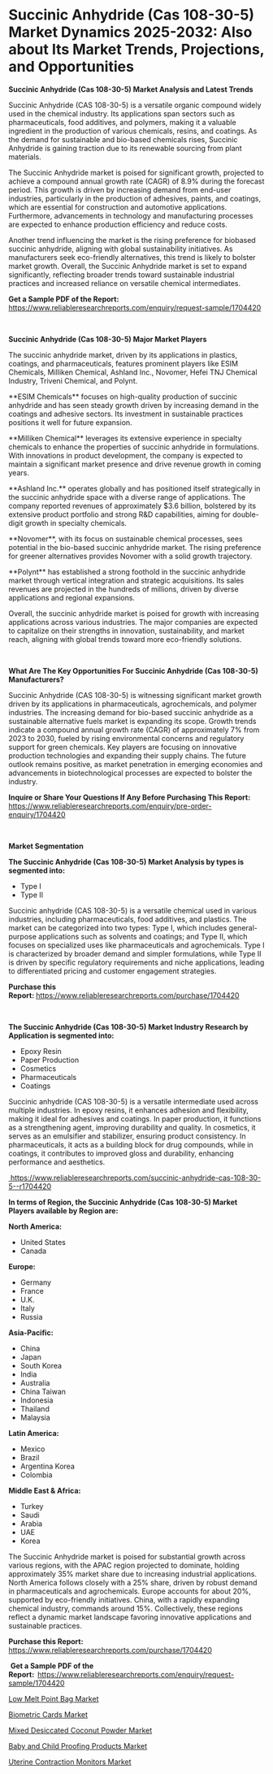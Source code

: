 <p><h1>Succinic Anhydride (Cas 108-30-5) Market Dynamics 2025-2032: Also about Its Market Trends, Projections, and Opportunities</h1></p><p><strong>Succinic Anhydride (Cas 108-30-5) Market Analysis and Latest Trends</strong></p>
<p><p>Succinic Anhydride (CAS 108-30-5) is a versatile organic compound widely used in the chemical industry. Its applications span sectors such as pharmaceuticals, food additives, and polymers, making it a valuable ingredient in the production of various chemicals, resins, and coatings. As the demand for sustainable and bio-based chemicals rises, Succinic Anhydride is gaining traction due to its renewable sourcing from plant materials.</p><p>The Succinic Anhydride market is poised for significant growth, projected to achieve a compound annual growth rate (CAGR) of 8.9% during the forecast period. This growth is driven by increasing demand from end-user industries, particularly in the production of adhesives, paints, and coatings, which are essential for construction and automotive applications. Furthermore, advancements in technology and manufacturing processes are expected to enhance production efficiency and reduce costs.</p><p>Another trend influencing the market is the rising preference for biobased succinic anhydride, aligning with global sustainability initiatives. As manufacturers seek eco-friendly alternatives, this trend is likely to bolster market growth. Overall, the Succinic Anhydride market is set to expand significantly, reflecting broader trends toward sustainable industrial practices and increased reliance on versatile chemical intermediates.</p></p>
<p><strong>Get a Sample PDF of the Report:&nbsp;</strong> <a href="https://www.reliableresearchreports.com/enquiry/request-sample/1704420?utm_campaign=113&utm_medium=2&utm_source=Github&utm_content=ia&utm_term=27032025&utm_id=succinic-anhydride-cas-108-30-5">https://www.reliableresearchreports.com/enquiry/request-sample/1704420</a></p>
<p>&nbsp;</p>
<p><strong>Succinic Anhydride (Cas 108-30-5) Major Market Players</strong></p>
<p><p>The succinic anhydride market, driven by its applications in plastics, coatings, and pharmaceuticals, features prominent players like ESIM Chemicals, Milliken Chemical, Ashland Inc., Novomer, Hefei TNJ Chemical Industry, Triveni Chemical, and Polynt.</p><p>**ESIM Chemicals** focuses on high-quality production of succinic anhydride and has seen steady growth driven by increasing demand in the coatings and adhesive sectors. Its investment in sustainable practices positions it well for future expansion.</p><p>**Milliken Chemical** leverages its extensive experience in specialty chemicals to enhance the properties of succinic anhydride in formulations. With innovations in product development, the company is expected to maintain a significant market presence and drive revenue growth in coming years.</p><p>**Ashland Inc.** operates globally and has positioned itself strategically in the succinic anhydride space with a diverse range of applications. The company reported revenues of approximately $3.6 billion, bolstered by its extensive product portfolio and strong R&D capabilities, aiming for double-digit growth in specialty chemicals.</p><p>**Novomer**, with its focus on sustainable chemical processes, sees potential in the bio-based succinic anhydride market. The rising preference for greener alternatives provides Novomer with a solid growth trajectory.</p><p>**Polynt** has established a strong foothold in the succinic anhydride market through vertical integration and strategic acquisitions. Its sales revenues are projected in the hundreds of millions, driven by diverse applications and regional expansions.</p><p>Overall, the succinic anhydride market is poised for growth with increasing applications across various industries. The major companies are expected to capitalize on their strengths in innovation, sustainability, and market reach, aligning with global trends toward more eco-friendly solutions.</p></p>
<p>&nbsp;</p>
<p><strong>What Are The Key Opportunities For Succinic Anhydride (Cas 108-30-5) Manufacturers?</strong></p>
<p><p>Succinic Anhydride (CAS 108-30-5) is witnessing significant market growth driven by its applications in pharmaceuticals, agrochemicals, and polymer industries. The increasing demand for bio-based succinic anhydride as a sustainable alternative fuels market is expanding its scope. Growth trends indicate a compound annual growth rate (CAGR) of approximately 7% from 2023 to 2030, fueled by rising environmental concerns and regulatory support for green chemicals. Key players are focusing on innovative production technologies and expanding their supply chains. The future outlook remains positive, as market penetration in emerging economies and advancements in biotechnological processes are expected to bolster the industry.</p></p>
<p><strong>Inquire or Share Your Questions If Any Before Purchasing This Report:</strong> <a href="https://www.reliableresearchreports.com/enquiry/pre-order-enquiry/1704420?utm_campaign=113&utm_medium=2&utm_source=Github&utm_content=ia&utm_term=27032025&utm_id=succinic-anhydride-cas-108-30-5">https://www.reliableresearchreports.com/enquiry/pre-order-enquiry/1704420</a></p>
<p>&nbsp;</p>
<p><strong>Market Segmentation</strong></p>
<p><strong>The Succinic Anhydride (Cas 108-30-5) Market Analysis by types is segmented into:</strong></p>
<p><ul><li>Type I</li><li>Type II</li></ul></p>
<p><p>Succinic anhydride (CAS 108-30-5) is a versatile chemical used in various industries, including pharmaceuticals, food additives, and plastics. The market can be categorized into two types: Type I, which includes general-purpose applications such as solvents and coatings; and Type II, which focuses on specialized uses like pharmaceuticals and agrochemicals. Type I is characterized by broader demand and simpler formulations, while Type II is driven by specific regulatory requirements and niche applications, leading to differentiated pricing and customer engagement strategies.</p></p>
<p><strong>Purchase this Report:&nbsp;</strong><a href="https://www.reliableresearchreports.com/purchase/1704420?utm_campaign=113&utm_medium=2&utm_source=Github&utm_content=ia&utm_term=27032025&utm_id=succinic-anhydride-cas-108-30-5">https://www.reliableresearchreports.com/purchase/1704420</a></p>
<p>&nbsp;</p>
<p><strong>The Succinic Anhydride (Cas 108-30-5) Market Industry Research by Application is segmented into:</strong></p>
<p><ul><li>Epoxy Resin</li><li>Paper Production</li><li>Cosmetics</li><li>Pharmaceuticals</li><li>Coatings</li></ul></p>
<p><p>Succinic anhydride (CAS 108-30-5) is a versatile intermediate used across multiple industries. In epoxy resins, it enhances adhesion and flexibility, making it ideal for adhesives and coatings. In paper production, it functions as a strengthening agent, improving durability and quality. In cosmetics, it serves as an emulsifier and stabilizer, ensuring product consistency. In pharmaceuticals, it acts as a building block for drug compounds, while in coatings, it contributes to improved gloss and durability, enhancing performance and aesthetics.</p></p>
<p><a href="https://www.reliableresearchreports.com/succinic-anhydride-cas-108-30-5--r1704420?utm_campaign=113&utm_medium=2&utm_source=Github&utm_content=ia&utm_term=27032025&utm_id=succinic-anhydride-cas-108-30-5">&nbsp;https://www.reliableresearchreports.com/succinic-anhydride-cas-108-30-5--r1704420</a></p>
<p><strong>In terms of Region, the Succinic Anhydride (Cas 108-30-5) Market Players available by Region are:</strong></p>
<p>
    <p> <strong> North America: </strong>
        <ul>
            <li>United States</li>
            <li>Canada</li>
        </ul>
        </p> 
    <p> <strong> Europe: </strong>
        <ul>
            <li>Germany</li>
            <li>France</li>
            <li>U.K.</li>
            <li>Italy</li>
            <li>Russia</li>
        </ul>
        </p> 
    <p> <strong> Asia-Pacific: </strong>
        <ul>
            <li>China</li>
            <li>Japan</li>
            <li>South Korea</li>
            <li>India</li>
            <li>Australia</li>
            <li>China Taiwan</li>
            <li>Indonesia</li>
            <li>Thailand</li>
            <li>Malaysia</li>
        </ul>
        </p> 
    <p> <strong> Latin America: </strong>
        <ul>
            <li>Mexico</li>
            <li>Brazil</li>
            <li>Argentina Korea</li>
            <li>Colombia</li>
        </ul>
        </p> 
    <p> <strong> Middle East & Africa: </strong>
        <ul>
            <li>Turkey</li>
            <li>Saudi</li>
            <li>Arabia</li>
            <li>UAE</li>
            <li>Korea</li>
        </ul>
    </p>
    </p>
<p><p>The Succinic Anhydride market is poised for substantial growth across various regions, with the APAC region projected to dominate, holding approximately 35% market share due to increasing industrial applications. North America follows closely with a 25% share, driven by robust demand in pharmaceuticals and agrochemicals. Europe accounts for about 20%, supported by eco-friendly initiatives. China, with a rapidly expanding chemical industry, commands around 15%. Collectively, these regions reflect a dynamic market landscape favoring innovative applications and sustainable practices.</p></p>
<p><strong>Purchase this Report: </strong><a href="https://www.reliableresearchreports.com/purchase/1704420?utm_campaign=113&utm_medium=2&utm_source=Github&utm_content=ia&utm_term=27032025&utm_id=succinic-anhydride-cas-108-30-5">https://www.reliableresearchreports.com/purchase/1704420</a></p>
<p>&nbsp;<strong>Get a Sample PDF of the Report:&nbsp;&nbsp;</strong><a href="https://www.reliableresearchreports.com/enquiry/request-sample/1704420?utm_campaign=113&utm_medium=2&utm_source=Github&utm_content=ia&utm_term=27032025&utm_id=succinic-anhydride-cas-108-30-5">https://www.reliableresearchreports.com/enquiry/request-sample/1704420</a></p>
<p><strong></strong></p>
<p><p><a href="https://github.com/krulicfidura/Market-Research-Report-List-1/blob/main/low-melt-point-bag-market.md?utm_campaign=113&utm_medium=2&utm_source=Github&utm_content=ia&utm_term=27032025&utm_id=succinic-anhydride-cas-108-30-5">Low Melt Point Bag Market</a></p><p><a href="https://github.com/shewlisapsai/Market-Research-Report-List-1/blob/main/biometric-cards-market.md?utm_campaign=113&utm_medium=2&utm_source=Github&utm_content=ia&utm_term=27032025&utm_id=succinic-anhydride-cas-108-30-5">Biometric Cards Market</a></p><p><a href="https://github.com/vassihucz/Market-Research-Report-List-1/blob/main/mixed-desiccated-coconut-powder-market.md?utm_campaign=113&utm_medium=2&utm_source=Github&utm_content=ia&utm_term=27032025&utm_id=succinic-anhydride-cas-108-30-5">Mixed Desiccated Coconut Powder Market</a></p><p><a href="https://github.com/dibesnayee/Market-Research-Report-List-1/blob/main/baby-and-child-proofing-products-market.md?utm_campaign=113&utm_medium=2&utm_source=Github&utm_content=ia&utm_term=27032025&utm_id=succinic-anhydride-cas-108-30-5">Baby and Child Proofing Products Market</a></p><p><a href="https://github.com/denbelnmer50/Market-Research-Report-List-1/blob/main/uterine-contraction-monitors-market.md?utm_campaign=113&utm_medium=2&utm_source=Github&utm_content=ia&utm_term=27032025&utm_id=succinic-anhydride-cas-108-30-5">Uterine Contraction Monitors Market</a></p></p>